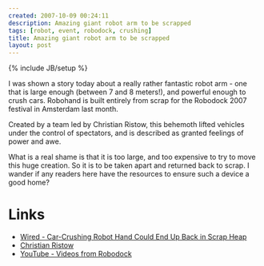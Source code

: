 ```yaml
---
created: 2007-10-09 00:24:11
description: Amazing giant robot arm to be scrapped
tags: [robot, event, robodock, crushing]
title: Amazing giant robot arm to be scrapped
layout: post
---
```

{% include JB/setup %}

I was shown a story today about a really rather fantastic robot arm - one that is large enough (between 7 and 8 meters!), and powerful enough to crush cars. Robohand is built entirely from scrap for the Robodock 2007 festival in Amsterdam last month.

Created by a team led by Christian Ristow, this behemoth lifted vehicles under the control of spectators, and is described as granted feelings of power and awe.

What is a real shame is that it is too large, and too expensive to try to move this huge creation. So it is to be taken apart and returned back to scrap. I wander if any readers here have the resources to ensure such a device a good home?

# Links

* [Wired - Car-Crushing Robot Hand Could End Up Back in Scrap Heap](http://www.wired.com/culture/art/news/2007/10/robothand)
* [Christian Ristow](http://christianristow.com/)
* <a href="http://www.youtube.com/Robodock">YouTube - Videos from Robodock</a>
